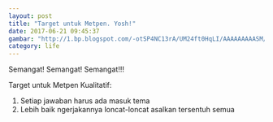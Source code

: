 ```yaml
---
layout: post
title: "Target untuk Metpen. Yosh!"
date: 2017-06-21 09:45:37
gambar: "http://1.bp.blogspot.com/-otSP4NC13rA/UM24ft0HqLI/AAAAAAAAASM/CG4p0f9g1XA/s1600/11.jpg"
category: life
---
```


Semangat! Semangat! Semangat!!!

Target untuk Metpen Kualitatif:

1. Setiap jawaban harus ada masuk tema
2. Lebih baik ngerjakannya loncat-loncat asalkan tersentuh semua